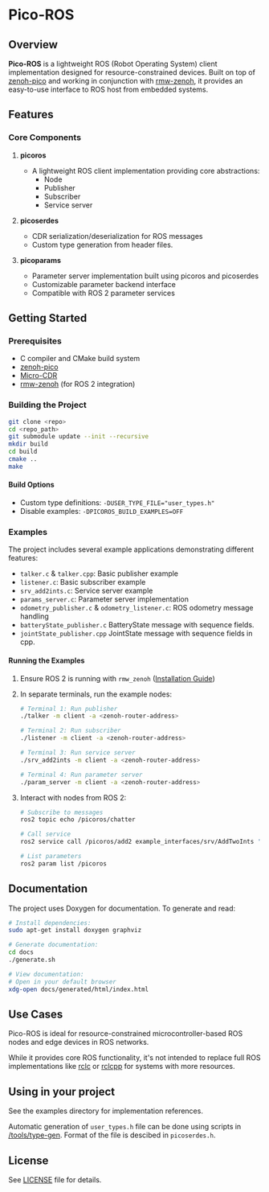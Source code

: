 # Pico-ROS

## Overview
**Pico-ROS** is a lightweight ROS (Robot Operating System) client implementation designed for resource-constrained devices. Built on top of [zenoh-pico](https://github.com/eclipse-zenoh/zenoh-pico) and working in conjunction with [rmw-zenoh](https://github.com/ros2/rmw_zenoh), it provides an easy-to-use interface to ROS host from embedded systems.

## Features

### Core Components

1. **picoros**
   - A lightweight ROS client implementation providing core abstractions:
     - Node
     - Publisher
     - Subscriber
     - Service server

2. **picoserdes**
   - CDR serialization/deserialization for ROS messages
   - Custom type generation from header files.

3. **picoparams**
   - Parameter server implementation built using picoros and picoserdes
   - Customizable parameter backend interface
   - Compatible with ROS 2 parameter services

## Getting Started

### Prerequisites
- C compiler and CMake build system
- [zenoh-pico](https://github.com/eclipse-zenoh/zenoh-pico)
- [Micro-CDR](https://github.com/eProsima/Micro-CDR)
- [rmw-zenoh](https://github.com/ros2/rmw_zenoh) (for ROS 2 integration)

### Building the Project

   ```sh
   git clone <repo>
   cd <repo_path>
   git submodule update --init --recursive
   mkdir build
   cd build
   cmake ..
   make
   ```

#### Build Options
- Custom type definitions: `-DUSER_TYPE_FILE="user_types.h"`
- Disable examples: `-DPICOROS_BUILD_EXAMPLES=OFF`

### Examples

The project includes several example applications demonstrating different features:

  - `talker.c` & `talker.cpp`: Basic publisher example
  - `listener.c`: Basic subscriber example
  - `srv_add2ints.c`: Service server example
  - `params_server.c`: Parameter server implementation
  - `odometry_publisher.c` & `odometry_listener.c`: ROS odometry message handling
  - `batteryState_publisher.c` BatteryState message with sequence fields.
  - `jointState_publisher.cpp` JointState message with sequence fields in cpp.

#### Running the Examples

1. Ensure ROS 2 is running with `rmw_zenoh` ([Installation Guide](https://github.com/ros2/rmw_zenoh?tab=readme-ov-file#installation))

2. In separate terminals, run the example nodes:

   ```sh
   # Terminal 1: Run publisher
   ./talker -m client -a <zenoh-router-address>

   # Terminal 2: Run subscriber
   ./listener -m client -a <zenoh-router-address>

   # Terminal 3: Run service server
   ./srv_add2ints -m client -a <zenoh-router-address>

   # Terminal 4: Run parameter server
   ./param_server -m client -a <zenoh-router-address>
   ```

3. Interact with nodes from ROS 2:
   ```sh
   # Subscribe to messages
   ros2 topic echo /picoros/chatter

   # Call service
   ros2 service call /picoros/add2 example_interfaces/srv/AddTwoInts '{a: 1, b: 2}'

   # List parameters
   ros2 param list /picoros
   ```

## Documentation

The project uses Doxygen for documentation. To generate and read:

   ```sh
   # Install dependencies:
   sudo apt-get install doxygen graphviz

   # Generate documentation:
   cd docs
   ./generate.sh

   # View documentation:
   # Open in your default browser
   xdg-open docs/generated/html/index.html
   ```

## Use Cases

Pico-ROS is ideal for resource-constrained microcontroller-based ROS nodes and edge devices in ROS networks.

While it provides core ROS functionality, it's not intended to replace full ROS implementations like [rclc](https://github.com/ros2/rclc) or [rclcpp](https://github.com/ros2/rclcpp) for systems with more resources.

## Using in your project

See the examples directory for implementation references. 

Automatic generation of `user_types.h` file can be done using scripts in [/tools/type-gen](tools/type-gen/readme.md). Format of the file is descibed in `picoserdes.h`.

## License

See [LICENSE](LICENSE) file for details.

